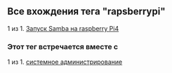 ## Все вхождения тега "rapsberrypi"


1 из 1. [Запуск Samba на raspberry Pi4](./2021-04-18_samba_on_rapsberrypi4.md)



### Этот тег встречается вместе с


1 из 1. [системное администрирование](./meta_sistemnoe_administrirovanie.md)

